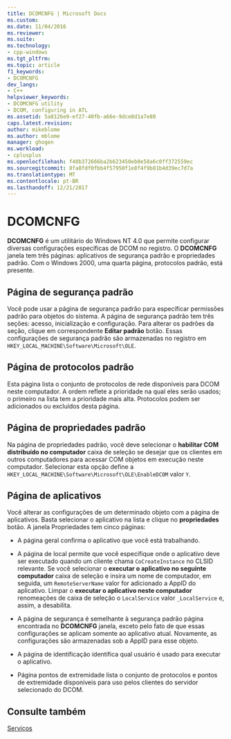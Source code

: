 ```yaml
---
title: DCOMCNFG | Microsoft Docs
ms.custom: 
ms.date: 11/04/2016
ms.reviewer: 
ms.suite: 
ms.technology:
- cpp-windows
ms.tgt_pltfrm: 
ms.topic: article
f1_keywords:
- DCOMCNFG
dev_langs:
- C++
helpviewer_keywords:
- DCOMCNFG utility
- DCOM, configuring in ATL
ms.assetid: 5a8126e9-ef27-40fb-a66e-9dce8d1a7e80
caps.latest.revision: 
author: mikeblome
ms.author: mblome
manager: ghogen
ms.workload:
- cplusplus
ms.openlocfilehash: f40b372666ba2b623450eb0e58a6c0ff372559ec
ms.sourcegitcommit: 8fa8fdf0fbb4f57950f1e8f4f9b81b4d39ec7d7a
ms.translationtype: MT
ms.contentlocale: pt-BR
ms.lasthandoff: 12/21/2017
---
```

# <a name="dcomcnfg"></a>DCOMCNFG
**DCOMCNFG** é um utilitário do Windows NT 4.0 que permite configurar diversas configurações específicas de DCOM no registro. O **DCOMCNFG** janela tem três páginas: aplicativos de segurança padrão e propriedades padrão. Com o Windows 2000, uma quarta página, protocolos padrão, está presente.  
  
## <a name="default-security-page"></a>Página de segurança padrão  
 Você pode usar a página de segurança padrão para especificar permissões padrão para objetos do sistema. A página de segurança padrão tem três seções: acesso, inicialização e configuração. Para alterar os padrões da seção, clique em correspondente **Editar padrão** botão. Essas configurações de segurança padrão são armazenadas no registro em `HKEY_LOCAL_MACHINE\Software\Microsoft\OLE`.  
  
## <a name="default-protocols-page"></a>Página de protocolos padrão  
 Esta página lista o conjunto de protocolos de rede disponíveis para DCOM neste computador. A ordem reflete a prioridade na qual eles serão usados; o primeiro na lista tem a prioridade mais alta. Protocolos podem ser adicionados ou excluídos desta página.  
  
## <a name="default-properties-page"></a>Página de propriedades padrão  
 Na página de propriedades padrão, você deve selecionar o **habilitar COM distribuído no computador** caixa de seleção se desejar que os clientes em outros computadores para acessar COM objetos em execução neste computador. Selecionar esta opção define a `HKEY_LOCAL_MACHINE\Software\Microsoft\OLE\EnableDCOM` valor `Y`.  
  
## <a name="applications-page"></a>Página de aplicativos  
 Você alterar as configurações de um determinado objeto com a página de aplicativos. Basta selecionar o aplicativo na lista e clique no **propriedades** botão. A janela Propriedades tem cinco páginas:  
  
-   A página geral confirma o aplicativo que você está trabalhando.  
  
-   A página de local permite que você especifique onde o aplicativo deve ser executado quando um cliente chama `CoCreateInstance` no CLSID relevante. Se você selecionar o **executar o aplicativo no seguinte computador** caixa de seleção e insira um nome de computador, em seguida, um `RemoteServerName` valor for adicionado a AppID do aplicativo. Limpar o **executar o aplicativo neste computador** renomeações de caixa de seleção o `LocalService` valor `_LocalService` e, assim, a desabilita.  
  
-   A página de segurança é semelhante à segurança padrão página encontrada no **DCOMCNFG** janela, exceto pelo fato de que essas configurações se aplicam somente ao aplicativo atual. Novamente, as configurações são armazenadas sob a AppID para esse objeto.  
  
-   A página de identificação identifica qual usuário é usado para executar o aplicativo.  
  
-   Página pontos de extremidade lista o conjunto de protocolos e pontos de extremidade disponíveis para uso pelos clientes do servidor selecionado do DCOM.  
  
## <a name="see-also"></a>Consulte também  
 [Serviços](../atl/atl-services.md)

